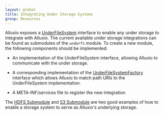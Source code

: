 ```yaml
---
layout: global
title: Integrating Under Storage Systems
group: Resources
---
```


Alluxio exposes a
[UnderFileSystem](https://github.com/alluxio/alluxio/blob/master/common/src/main/java/alluxio/underfs/UnderFileSystem.java)
interface to enable any under storage to integrate with Alluxio. The current available under storage
integrations can be found as submodules of the `underfs` module. To create a new module, the
following components should be implemented:

* An implementation of the UnderFileSystem interface, allowing Alluxio to communicate with the
under storage.

* A corresponding implementation of the
[UnderFileSystemFactory](https://github.com/alluxio/alluxio/blob/master/common/src/main/java/alluxio/underfs/UnderFileSystemFactory.java)
interface which allows Alluxio to match path URIs to the UnderFileSystem implementation.

* A META-INF/services file to register the new integration

The [HDFS Submodule](https://github.com/alluxio/alluxio/tree/master/underfs/hdfs) and
[S3 Submodule](https://github.com/alluxio/alluxio/tree/master/underfs/s3) are two good examples of
how to enable a storage system to serve as Alluxio's underlying storage.
